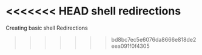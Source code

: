 <<<<<<< HEAD
shell redirections
=======
Creating basic shell Redirections
>>>>>>> bd8bc7ec5e6076da8666e818de2eea091f0f4305
